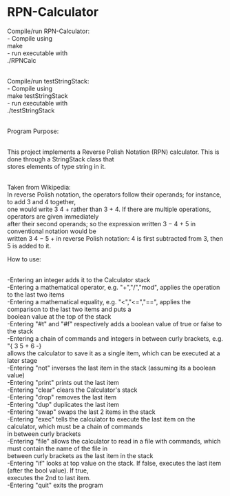 # RPN-Calculator

Compile/run RPN-Calculator:<br/>
     - Compile using<br/>
            make<br/>
     - run executable with<br/>
            ./RPNCalc<br/><br/>

Compile/run testStringStack:<br/>
    - Compile using<br/>
           make testStringStack<br/>
    - run executable with<br/>
           ./testStringStack<br/><br/>


Program Purpose:<br/><br/>

This project implements a Reverse Polish Notation (RPN) calculator. This is done through a StringStack class that<br/>stores elements of type string in it.<br/><br/>

Taken from Wikipedia:<br/>
In reverse Polish notation, the operators follow their operands; for instance, to add 3 and 4 together,<br/>
one would write 3 4 + rather than 3 + 4. If there are multiple operations, operators are given immediately<br/>
after their second operands; so the expression written 3 − 4 + 5 in conventional notation would be<br/>
written 3 4 − 5 + in reverse Polish notation: 4 is first subtracted from 3, then 5 is added to it.<br/>


How to use:<br/><br/>

-Entering an integer adds it to the Calculator stack<br/>
-Entering a mathematical operator, e.g. "+","/","mod", applies the operation to the last two items<br/>
-Entering a mathematical equality, e.g. "<","<=","==", applies the comparison to the last two items and puts a<br/>
boolean value at the top of the stack<br/>
-Entering "#t" and "#f" respectively adds a boolean value of true or false to the stack<br/>
-Entering a chain of commands and integers in between curly brackets, e.g. "{ 3 5 + 6 -}<br/>
allows the calculator to save it as a single item, which can be executed at a later stage<br/>
-Entering "not" inverses the last item in the stack (assuming its a boolean value)<br/>
-Entering "print" prints out the last item<br/>
-Entering "clear" clears the Calculator's stack<br/>
-Entering "drop" removes the last item<br/>
-Entering "dup" duplicates the last item<br/>
-Entering "swap" swaps the last 2 items in the stack<br/>
-Entering "exec" tells the calculator to execute the last item on the calculator, which must be a chain of commands<br/>
in between curly brackets<br/>
-Entering "file" allows the calculator to read in a file with commands, which must contain the name of the file in<br/>
between curly brackets as the last item in the stack<br/>
-Entering "if" looks at top value on the stack. If false, executes the last item (after the bool value). If true,<br/>
executes the 2nd to last item.<br/>
-Entering "quit" exits the program<br/>